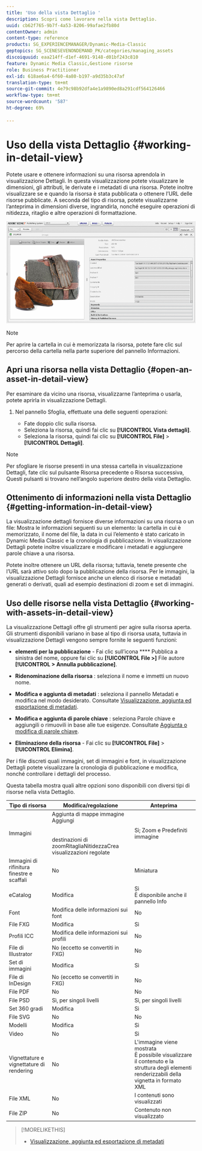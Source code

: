 ```yaml
---
title: 'Uso della vista Dettaglio '
description: Scopri come lavorare nella vista Dettaglio.
uuid: cb62f765-9b7f-4a53-8206-99afae2fb80d
contentOwner: admin
content-type: reference
products: SG_EXPERIENCEMANAGER/Dynamic-Media-Classic
geptopics: SG_SCENESEVENONDEMAND_PK/categories/managing_assets
discoiquuid: eaa214ff-d1ef-4691-9148-d01bf243c810
feature: Dynamic Media Classic,Gestione risorse
role: Business Practitioner
exl-id: 618ae6a4-6f60-4a80-b197-a9d35b3c47af
translation-type: tm+mt
source-git-commit: 4e79c98b92dfa4e1a9890ed8a291cdf564126466
workflow-type: tm+mt
source-wordcount: '587'
ht-degree: 69%

---
```


# Uso della vista Dettaglio {#working-in-detail-view}

Potete usare e ottenere informazioni su una risorsa aprendola in visualizzazione Dettagli. In questa visualizzazione potete visualizzare le dimensioni, gli attributi, le derivate e i metadati di una risorsa. Potete inoltre visualizzare se e quando la risorsa è stata pubblicata o ottenere l’URL delle risorse pubblicate. A seconda del tipo di risorsa, potete visualizzarne l’anteprima in dimensioni diverse, ingrandirla, nonché eseguire operazioni di nitidezza, ritaglio e altre operazioni di formattazione.

<!-- 

Comment Type: remark
Last Modified By: Rick Brough (rbrough@adobe.com)
Last Modified Date: 2018-06-14T13:52:46.623-0400

<p>as_detail_view_popup.png found in Downloads on local in folder "scene7-images"</p>

 -->

![Vista dettagli](/help/assets/image_0.img.png)

>[!NOTE]
>
>Per aprire la cartella in cui è memorizzata la risorsa, potete fare clic sul percorso della cartella nella parte superiore del pannello Informazioni.

## Apri una risorsa nella vista Dettaglio {#open-an-asset-in-detail-view}

Per esaminare da vicino una risorsa, visualizzarne l’anteprima o usarla, potete aprirla in visualizzazione Dettagli.

1. Nel pannello Sfoglia, effettuate una delle seguenti operazioni:

   * Fate doppio clic sulla risorsa.
   * Seleziona la risorsa, quindi fai clic su **[!UICONTROL Vista dettagli]**.
   * Seleziona la risorsa, quindi fai clic su **[!UICONTROL File]** > **[!UICONTROL Dettagli]**.

>[!NOTE]
>
>Per sfogliare le risorse presenti in una stessa cartella in visualizzazione Dettagli, fate clic sul pulsante Risorsa precedente o Risorsa successiva, Questi pulsanti si trovano nell’angolo superiore destro della vista Dettaglio.

## Ottenimento di informazioni nella vista Dettaglio {#getting-information-in-detail-view}

La visualizzazione dettagli fornisce diverse informazioni su una risorsa o un file: Mostra le informazioni seguenti su un elemento: la cartella in cui è memorizzato, il nome del file, la data in cui l’elemento è stato caricato in Dynamic Media Classic e la cronologia di pubblicazione. In visualizzazione Dettagli potete inoltre visualizzare e modificare i metadati e aggiungere parole chiave a una risorsa.

Potete inoltre ottenere un URL della risorsa; tuttavia, tenete presente che l’URL sarà attivo solo dopo la pubblicazione della risorsa. Per le immagini, la visualizzazione Dettagli fornisce anche un elenco di risorse e metadati generati o derivati, quali ad esempio destinazioni di zoom e set di immagini.

## Uso delle risorse nella vista Dettaglio {#working-with-assets-in-detail-view}

La visualizzazione Dettagli offre gli strumenti per agire sulla risorsa aperta. Gli strumenti disponibili variano in base al tipo di risorsa usata, tuttavia in visualizzazione Dettagli vengono sempre fornite le seguenti funzioni:

* **elementi per la pubblicazione**  - Fai clic sull’icona  **** Pubblica a sinistra del nome, oppure fai clic su  **[!UICONTROL File >]** File autore  **[!UICONTROL > Annulla pubblicazione]**.

* **Ridenominazione della risorsa** : seleziona il nome e immetti un nuovo nome.

* **Modifica e aggiunta di metadati** : seleziona il pannello Metadati e modifica nel modo desiderato. Consultate [Visualizzazione, aggiunta ed esportazione di metadati](/help/viewing-adding-exporting-metadata.md).

* **Modifica e aggiunta di parole chiave** : seleziona Parole chiave e aggiungili o rimuovili in base alle tue esigenze. Consultate [Aggiunta o modifica di parole chiave](/help/viewing-adding-exporting-metadata.md).

* **Eliminazione della risorsa**  - Fai clic su  **[!UICONTROL File]**  >  **[!UICONTROL Elimina]**.

Per i file discreti quali immagini, set di immagini e font, in visualizzazione Dettagli potete visualizzare la cronologia di pubblicazione e modifica, nonché controllare i dettagli del processo.

Questa tabella mostra quali altre opzioni sono disponibili con diversi tipi di risorse nella vista Dettaglio.

| Tipo di risorsa | Modifica/regolazione | Anteprima |
|--- |--- |--- |
| Immagini | Aggiunta di mappe immagine<br>Aggiungi <br><br><br>destinazioni di zoomRitagliaNitidezzaCrea visualizzazioni regolate | Sì; Zoom e Predefiniti immagine |
| Immagini di rifinitura finestre e scaffali | No | Miniatura |
| eCatalog | Modifica | Sì<br>È disponibile anche il pannello Info |
| Font | Modifica delle informazioni sui font | No |
| File FXG | Modifica | Sì |
| Profili ICC | Modifica delle informazioni sui profili | No |
| File di Illustrator | No (eccetto se convertiti in FXG) | No |
| Set di immagini | Modifica | Sì |
| File di InDesign | No (eccetto se convertiti in FXG) | No |
| File PDF | No | No |
| File PSD | Sì, per singoli livelli | Sì, per singoli livelli |
| Set 360 gradi | Modifica | Sì |
| File SVG | No | No |
| Modelli | Modifica | Sì |
| Video | No | Sì |
| Vignettature e vignettature di rendering | No | L&#39;immagine viene mostrata<br>È possibile visualizzare il contenuto e la struttura degli elementi renderizzabili della vignetta in formato XML |
| File XML | No | I contenuti sono visualizzati |
| File ZIP | No | Contenuto non visualizzato |

>[!MORELIKETHIS]
>
>* [Visualizzazione, aggiunta ed esportazione di metadati](viewing-adding-exporting-metadata.md#viewing_adding_and_exporting_metadata)

